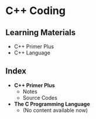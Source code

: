 # C++ Coding

## Learning Materials

- C++ Primer Plus
- C++ Language



## Index

- **C++ Primer Plus**
  - Notes
  - Source Codes
- **The C Programming Language**
  - (No content available now)
